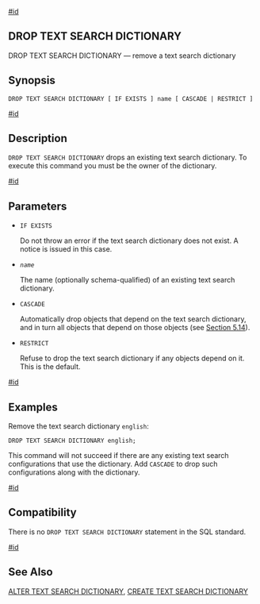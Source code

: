 [#id](#SQL-DROPTSDICTIONARY)

## DROP TEXT SEARCH DICTIONARY

DROP TEXT SEARCH DICTIONARY — remove a text search dictionary

## Synopsis

```
DROP TEXT SEARCH DICTIONARY [ IF EXISTS ] name [ CASCADE | RESTRICT ]
```

[#id](#id-1.9.3.137.5)

## Description

`DROP TEXT SEARCH DICTIONARY` drops an existing text search dictionary. To execute this command you must be the owner of the dictionary.

[#id](#id-1.9.3.137.6)

## Parameters

* `IF EXISTS`

  Do not throw an error if the text search dictionary does not exist. A notice is issued in this case.

* *`name`*

  The name (optionally schema-qualified) of an existing text search dictionary.

* `CASCADE`

  Automatically drop objects that depend on the text search dictionary, and in turn all objects that depend on those objects (see [Section 5.14](ddl-depend)).

* `RESTRICT`

  Refuse to drop the text search dictionary if any objects depend on it. This is the default.

[#id](#id-1.9.3.137.7)

## Examples

Remove the text search dictionary `english`:

```
DROP TEXT SEARCH DICTIONARY english;
```

This command will not succeed if there are any existing text search configurations that use the dictionary. Add `CASCADE` to drop such configurations along with the dictionary.

[#id](#id-1.9.3.137.8)

## Compatibility

There is no `DROP TEXT SEARCH DICTIONARY` statement in the SQL standard.

[#id](#id-1.9.3.137.9)

## See Also

[ALTER TEXT SEARCH DICTIONARY](sql-altertsdictionary), [CREATE TEXT SEARCH DICTIONARY](sql-createtsdictionary)